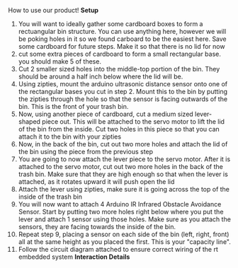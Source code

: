 How to use our product!
**Setup**
1. You will want to ideally gather some cardboard boxes to form a rectuangular bin structure. You can use anything here, however we will be poking holes in it so we found
carboard to be the easiest here. Save some cardboard for future steps. Make it so that there is no lid for now
2. cut some extra pieces of cardboard to form a small rectangular base. you should make 5 of these. 
3. Cut 2 smaller sized holes into the middle-top portion of the bin. They should be around a half inch below where the lid will be. 
4. Using zipties, mount the arduino ultrasonic distance sensor onto one of the rectangular bases you cut in step 2. Mount this to the bin by putting the zipties through the hole so that
the sensor is facing outwards of the bin. This is the front of your trash bin.
5. Now, using another piece of cardboard, cut a medium sized lever-shaped piece out. This will be attached to the servo motor to lift the lid of the bin from the inside. Cut two holes
in this piece so that you can attach it to the bin with your zipties
6. Now, in the back of the bin, cut out two more holes and attach the lid of the bin using the piece from the previous step
7. You are going to now attach the lever piece to the servo motor. After it is attached to the servo motor, cut out two more holes in the back of the trash bin. Make sure that they are
high enough so that when the lever is attached, as it rotates upward it will push open the lid
8. Attach the lever using zipties, make sure it is going across the top of the inside of the trash bin
9. You will now want to attach 4 Arduino IR Infrared Obstacle Avoidance Sensor. Start by putting two more holes right below where you put the lever and attach 1 sensor using those holes.
Make sure as you attach the sensors, they are facing towards the inside of the bin.
10. Repeat step 9, placing a sensor on each side of the bin (left, right, front) all at the same height as you placed the first. This is your "capacity line".
11. Follow the circuit diagram attached to ensure correct wiring of the rt embedded system
**Interaction Details**
